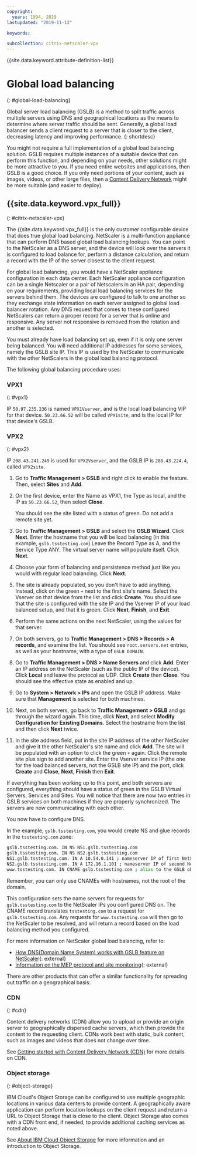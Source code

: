 ```yaml
---
copyright:
  years: 1994, 2019
lastupdated: "2019-11-12"

keywords:

subcollection: citrix-netscaler-vpx
---
```


{{site.data.keyword.attribute-definition-list}}

# Global load balancing
{: #global-load-balancing}

Global server load balancing (GSLB) is a method to split traffic across multiple servers using DNS and geographical locations as the means to determine where server traffic should be sent. Generally, a global load balancer sends a client request to a server that is closer to the client, decreasing latency and improving performance.
{: shortdesc}

You might not require a full implementation of a global load balancing solution. GSLB requires multiple instances of a suitable device that can perform this function, and depending on your needs, other solutions might be more attractive to you. If you need entire websites and applications, then GSLB is a good choice. If you only need portions of your content, such as images, videos, or other large files, then a [Content Delivery Network](/docs/CDN?topic=CDN-about-content-delivery-networks-cdn-#about-content-delivery-networks-cdn-) might be more suitable (and easier to deploy).

## {{site.data.keyword.vpx_full}}
{: #citrix-netscaler-vpx}

The {{site.data.keyword.vpx_full}} is the only customer configurable device that does true global load balancing. NetScaler is a multi-function appliance that can perform DNS based global load balancing lookups. You can point to the NetScaler as a DNS server, and the device will look over the servers it is configured to load balance for, perform a distance calculation, and return a record with the IP of the server closest to the client request.

For global load balancing, you would have a NetScaler appliance configuration in each data center. Each NetScaler appliance configuration can be a single Netscaler or a pair of Netscalers in an HA pair, depending on your requirements, providing local load balancing services for the servers behind them. The devices are configured to talk to one another so they exchange state information on each server assigned to global load balancer rotation. Any DNS request that comes to these configured NetScalers can return a proper record for a server that is online and responsive. Any server not responsive is removed from the rotation and another is selected.

You must already have load balancing set up, even if it is only one server being balanced. You will need additional IP addresses for some services, namely the GSLB site IP. This IP is used by the NetScaler to communicate with the other NetScalers in the global load balancing protocol.

The following global balancing procedure uses:

### VPX1
{: #vpx1}

IP `50.97.235.236` is named `VPX1Vserver`, and is the local load balancing VIP for that device. `50.23.66.52` will be called `VPX1site`, and is the local IP for that device's GSLB.

### VPX2
{: #vpx2}

IP `208.43.241.249` is used for `VPX2Vserver`, and the GSLB IP is `208.43.224.4`, called `VPX2site`.

1. Go to **Traffic Management > GSLB** and right click to enable the feature. Then, select **Sites** and **Add**.

2. On the first device, enter the Name as VPX1, the Type as local, and the IP as `50.23.66.52`, then select **Close**.

   You should see the site listed with a status of green. Do not add a remote site yet.

3. Go to **Traffic Management > GSLB** and select the **GSLB Wizard**. Click **Next**. Enter the hostname that you will be load balancing (in this example, `gslb.tsstesting.com`) Leave the Record Type as A, and the Service Type ANY. The virtual server name will populate itself. Click **Next**.

4. Choose your form of balancing and persistence method just like you would with regular load balancing. Click **Next**.

5. The site is already populated, so you don't have to add anything. Instead, click on the green `+` next to the first site's name. Select the Vserver on that device from the list and click **Create**. You should see that the site is configured with the site IP and the Vserver IP of your load balanced setup, and that it is green. Click **Next**, **Finish**, and **Exit**.

6. Perform the same actions on the next NetScaler, using the values for that server.

7. On both servers, go to **Traffic Management > DNS > Records > A records**, and examine the list. You should see `root.servers.net` entries, as well as your hostname, with a type of `GSLB DOMAIN`.

8. Go to **Traffic Management > DNS > Name Servers** and click **Add**. Enter an IP address on the NetScaler (such as the public IP of the device). Click **Local** and leave the protocol as UDP. Click **Create** then **Close**. You should see the effective state as enabled and up.

9. Go to **System > Network > IPs** and open the GSLB IP address. Make sure that **Management** is selected for both machines.

10. Next, on both servers, go back to **Traffic Management > GSLB** and go through the wizard again. This time, click **Next**, and select **Modify Configuration for Existing Domains**. Select the hostname from the list and then click **Next** twice.

11. In the site address field, put in the site IP address of the other NetScaler and give it the other NetScaler's site name and click **Add**. The site will be populated with an option to click the green `+` again. Click the remote site plus sign to add another site. Enter the Vserver service IP (the one for the load balanced servers, not the GSLB site IP) and the port, click **Create** and **Close**, **Next**, **Finish** then **Exit**.

If everything has been working up to this point, and both servers are configured, everything should have a status of green in the GSLB Virtual Servers, Services and Sites. You will notice that there are now two entries in GSLB services on both machines if they are properly synchronized. The servers are now communicating with each other.

You now have to configure DNS.

In the example, `gslb.tsstesting.com`, you would create NS and glue records in the `tsstesting.com` zone:
   
   ```sh
   gslb.tsstesting.com. IN NS NS1.gslb.tsstesting.com
   gslb.tsstesting.com. IN NS NS2.gslb.tsstesting.com
   NS1.gslb.tsstesting.com. IN A 10.54.0.141 ; nameserver IP of first NetScaler
   NS2.gslb.tsstesting.com. IN A 172.16.1.101 ; nameserver IP of second NetScaler
   www.tsstesting.com. IN CNAME gslb.tsstesting.com ; alias to the GSLB object on the NetScaler appliance
   ```

Remember, you can only use CNAMEs with hostnames, not the root of the domain.

This configuration sets the name servers for requests for `gslb.tsstesting.com` to the NetScaler IPs you configured DNS on. The CNAME record translates `tsstesting.com` to a request for `gslb.tsstesting.com`. Any requests for `www.tsstesting.com` will then go to the NetScaler to be resolved, and will return a record based on the load balancing method you configured.

For more information on NetScaler global load balancing, refer to:

* [How DNS(Domain Name System) works with GSLB feature on NetScaler](https://support.citrix.com/article/CTX122619){: external}
* [Information on the MEP protocol and site monitoring](http://support.citrix.com/article/CTX111081){: external}

There are other products that can offer a similar functionality for spreading out traffic on a geographical basis:

### CDN
{: #cdn}

Content delivery networks (CDN) allow you to upload or provide an origin server to geographically dispersed cache servers, which then provide the content to the requesting client. CDNs work best with static, bulk content, such as images and videos that does not change over time.

See [Getting started with Content Delivery Network (CDN)](/docs/CDN?topic=CDN-getting-started) for more details on CDN.

### Object storage
{: #object-storage}

IBM Cloud's Object Storage can be configured to use multiple geographic locations in various data centers to provide content. A geographically aware application can perform location lookups on the client request and return a URL to Object Storage that is close to the client. Object Storage also comes with a CDN front end, if needed, to provide additional caching services as noted above.

See [About IBM Cloud Object Storage](/docs/cloud-object-storage?topic=cloud-object-storage-about-cloud-object-storage#about-cloud-object-storage) for more information and an introduction to Object Storage.
